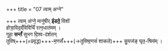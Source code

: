 +++
title = "07 त्वाम् अग्ने"

+++
त्वाम् अ॑ग्ने॒ मानु॑षीर् **ईडते॒** विशो॑  
होत्रा॒विद॒व्ँविवि॑चिँ रत्न॒धात॑मम् ।  
गुहा॒ **सन्तँ॑** सुभग वि॒श्व-द॑र्शतन्  
तुविष्+++(=प्रवृद्ध)+++-म॒णसँ॑+++(→तुविष्व॒णसं॑ शाकले)+++ सु॒यज॑ङ् घृत॒-श्रिय॑म् ।